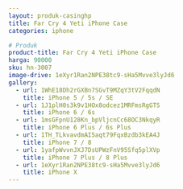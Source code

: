 ```yaml
---
layout: produk-casinghp
title: Far Cry 4 Yeti iPhone Case
categories: iphone

# Produk
product-title: Far Cry 4 Yeti iPhone Case
harga: 90000
sku: hn-3007
image-drive: 1eXyr1Ran2NPE38tc9-sHa5Mvve3lyJd6
gallery:
  - url: 1WhE18Dh2rGXBn7SGvT9MZqY3tV2FqqdN
    title: iPhone 5 / 5s / SE
  - url: 1J1plH0s3k9v1HOx8odcez1MRFmsRgGTS
    title: iPhone 6 / 6s
  - url: 1msGFpnU128Kn_bpVljcnCc68OC3NkqyR
    title: iPhone 6 Plus / 6s Plus
  - url: 1TH_TLkvavdmAI5aqt79FqxBzdb3kEA4J
    title: iPhone 7 / 8
  - url: 1yafpWvvnJXJ7DsUPWzFnV95Sfq5plXVp
    title: iPhone 7 Plus / 8 Plus
  - url: 1eXyr1Ran2NPE38tc9-sHa5Mvve3lyJd6
    title: iPhone X
---
```

